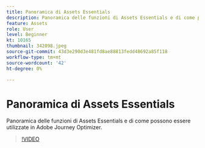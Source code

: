 ```yaml
---
title: Panoramica di Assets Essentials
description: Panoramica delle funzioni di Assets Essentials e di come possono essere utilizzate in Adobe Journey Optimizer.
feature: Assets
role: User
level: Beginner
kt: 10165
thumbnail: 342098.jpeg
source-git-commit: 43d3e290d3e481fd8ae88813fedd48692a85f118
workflow-type: tm+mt
source-wordcount: '42'
ht-degree: 0%

---
```



# Panoramica di Assets Essentials

Panoramica delle funzioni di Assets Essentials e di come possono essere utilizzate in Adobe Journey Optimizer.

>[!VIDEO](https://video.tv.adobe.com/v/342098?quality=12&learn=on)
